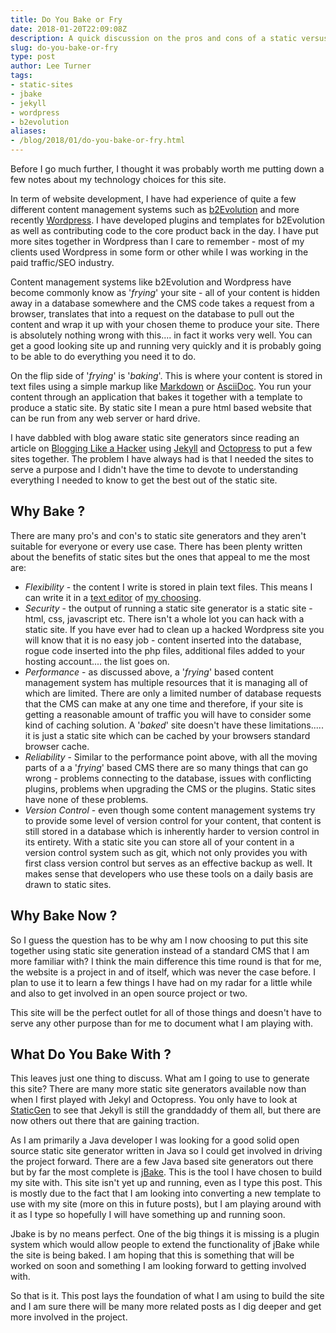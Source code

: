 ```yaml
---
title: Do You Bake or Fry
date: 2018-01-20T22:09:08Z
description: A quick discussion on the pros and cons of a static versus dynamic website.  I also give a little bit of an insight as to why I am using a static site and what I am using to bake it with.
slug: do-you-bake-or-fry
type: post
author: Lee Turner 
tags:
- static-sites
- jbake
- jekyll
- wordpress
- b2evolution   
aliases:
- /blog/2018/01/do-you-bake-or-fry.html
---
```

Before I go much further, I thought it was probably worth me putting down a few notes about my technology choices for this site.  

In term of website development, I have had experience of quite a few different content management systems such as [b2Evolution](http://b2evolution.net) and more recently [Wordpress](http://wordpress.org).  I have developed plugins and templates for b2Evolution as well as contributing code to the core product back in the day.  I have put more sites together in Wordpress than I care to remember - most of my clients used Wordpress in some form or other while I was working in the paid traffic/SEO industry.

Content management systems like b2Evolution and Wordpress have become commonly know as '_frying_' your site - all of your content is hidden away in a database somewhere and the CMS code takes a request from a browser, translates that into a request on the database to pull out the content and wrap it up with your chosen theme to produce your site.  There is absolutely nothing wrong with this.... in fact it works very well.  You can get a good looking site up and running very quickly and it is probably going to be able to do everything you need it to do.

On the flip side of '_frying_' is '_baking_'.  This is where your content is stored in text files using a simple markup like [Markdown](https://daringfireball.net/projects/markdown/) or [AsciiDoc](http://asciidoctor.org).  You run your content through an application that bakes it together with a template to produce a static site.  By static site I mean a pure html based website that can be run from any web server or hard drive.

I have dabbled with blog aware static site generators since reading an article on [Blogging Like a Hacker](http://tom.preston-werner.com/2008/11/17/blogging-like-a-hacker.html) using [Jekyll](https://jekyllrb.com) and [Octopress](https://octopress.org) to put a few sites together.  The problem I have always had is that I needed the sites to serve a purpose and I didn't have the time to devote to understanding everything I needed to know to get the best out of the static site.

## Why Bake ?

There are many pro's and con's to static site generators and they aren't suitable for everyone or every use case.  There has been plenty written about the benefits of static sites but the ones that appeal to me the most are:

* *Flexibility* - the content I write is stored in plain text files.  This means I can write it in a [text editor](http://www.vim.org) of [my choosing](http://sublimetext.com).
* *Security* - the output of running a static site generator is a static site - html, css, javascript etc.  There isn't a whole lot you can hack with a static site.  If you have ever had to clean up a hacked Wordpress site you will know that it is no easy job - content inserted into the database, rogue code inserted into the php files, additional files added to your hosting account.... the list goes on.
* *Performance* - as discussed above, a '_frying_' based content management system has multiple resources that it is managing all of which are limited.  There are only a limited number of database requests that the CMS can make at any one time and therefore, if your site is getting a reasonable amount of traffic you will have to consider some kind of caching solution.  A '_baked_' site doesn't have these limitations..... it is just a static site which can be cached by your browsers standard browser cache.
* *Reliability* - Similar to the performance point above, with all the moving parts of a a '_frying_' based CMS there are so many things that can go wrong - problems connecting to the database, issues with conflicting plugins, problems when upgrading the CMS or the plugins.  Static sites have none of these problems.
* *Version Control* - even though some content management systems try to provide some level of version control for your content, that content is still stored in a database which is inherently harder to version control in its entirety.  With a static site you can store all of your content in a version control system such as git, which not only provides you with first class version control but serves as an effective backup as well.  It makes sense that developers who use these tools on a daily basis are drawn to static sites.

## Why Bake Now ?

So I guess the question has to be why am I now choosing to put this site together using static site generation instead of a standard CMS that I am more familiar with?  I think the main difference this time round is that for me, the website is a project in and of itself, which was never the case before.  I plan to use it to learn a few things I have had on my radar for a little while and also to get involved in an open source project or two.

This site will be the perfect outlet for all of those things and doesn't have to serve any other purpose than for me to document what I am playing with.

## What Do You Bake With ?

This leaves just one thing to discuss.  What am I going to use to generate this site?  There are many more static site generators available now than when I first played with Jekyl and Octopress.  You only have to look at [StaticGen](https://www.staticgen.com) to see that Jekyll is still the granddaddy of them all, but there are now others out there that are gaining traction.

As I am primarily a Java developer I was looking for a good solid open source static site generator written in Java so I could get involved in driving the project forward.  There are a few Java based site generators out there but by far the most complete is [jBake](http://www.jbake.org).  This is the tool I have chosen to build my site with.  This site isn't yet up and running, even as I type this post.  This is mostly due to the fact that I am looking into converting a new template to use with my site (more on this in future posts), but I am playing around with it as I type so hopefully I will have something up and running soon.

Jbake is by no means perfect.  One of the big things it is missing is a plugin system which would allow people to extend the functionality of jBake while the site is being baked.  I am hoping that this is something that will be worked on soon and something I am looking forward to getting involved with.

So that is it.  This post lays the foundation of what I am using to build the site and I am sure there will be many more related posts as I dig deeper and get more involved in the project.                
